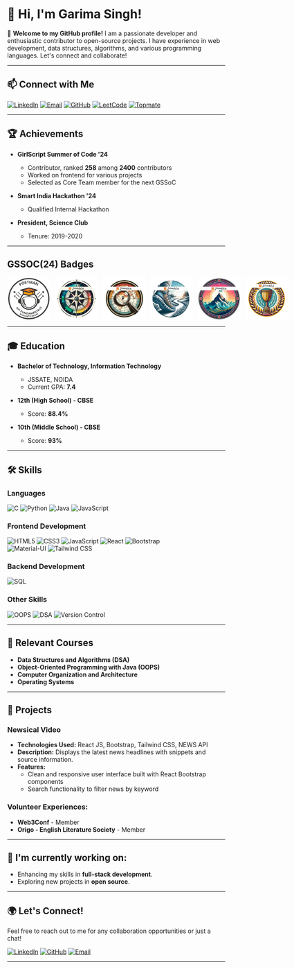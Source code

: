 # 👋 Hi, I'm Garima Singh!

🌟 **Welcome to my GitHub profile!** I am a passionate developer and enthusiastic contributor to open-source projects. I have experience in web development, data structures, algorithms, and various programming languages. Let's connect and collaborate!

---

## 📫 Connect with Me

[![LinkedIn](https://img.shields.io/badge/LinkedIn-0A66C2?style=for-the-badge&logo=linkedin&logoColor=white)](https://www.linkedin.com/in/garima-singh)
[![Email](https://img.shields.io/badge/Email-D14836?style=for-the-badge&logo=gmail&logoColor=white)](mailto:garimasingh11203@gmail.com)
[![GitHub](https://img.shields.io/badge/GitHub-333?style=for-the-badge&logo=github&logoColor=white)](https://github.com/GarimaSingh0109)
[![LeetCode](https://img.shields.io/badge/LeetCode-FFA116?style=for-the-badge&logo=leetcode&logoColor=black)](https://leetcode.com/GarimaSingh)
[![Topmate](https://img.shields.io/badge/Topmate-0077B5?style=for-the-badge&logo=topmate&logoColor=white)](https://topmate.io/Garima_Singh8)

---

## 🏆 Achievements

- **GirlScript Summer of Code '24**  
  - Contributor, ranked **258** among **2400** contributors  
  - Worked on frontend for various projects  
  - Selected as Core Team member for the next GSSoC  

- **Smart India Hackathon '24**  
  - Qualified Internal Hackathon
 
- **President, Science Club**  
  - Tenure: 2019-2020

---

<!--## 💼 Professional Experience

- **President, Science Club**  
  - Tenure: 2019-2020-->

  ## GSSOC(24) Badges 
<div style='display:flex; align-items:center; gap: 10px;' align='center'>
<img src="https://raw.githubusercontent.com/girlscript/gssoc-website-new/main/public/badges/postman.png" width="100px" height="100px" />
  <img src="https://github.com/girlscript/gssoc-website-new/blob/main/public/badges/1.png" width="100px" height="100px" />
  <img src="https://github.com/girlscript/gssoc-website-new/blob/main/public/badges/2.png" width="100px" height="100px" />
  <img src="https://github.com/girlscript/gssoc-website-new/blob/main/public/badges/3.png" width="100px" height="100px" />
  <img src="https://github.com/girlscript/gssoc-website-new/blob/main/public/badges/4.png" width="100px" height="100px" />
  <img src="https://github.com/girlscript/gssoc-website-new/blob/main/public/badges/5.png" width="100px" height="100px" />
</div>

---

## 🎓 Education

- **Bachelor of Technology, Information Technology**  
  - JSSATE, NOIDA  
  - Current GPA: **7.4**  

- **12th (High School) - CBSE**  
  - Score: **88.4%**  

- **10th (Middle School) - CBSE**  
  - Score: **93%**

---

## 🛠️ Skills

### **Languages**  
![C](https://img.shields.io/badge/C-%2300599C.svg?style=for-the-badge&logo=c&logoColor=white)
![Python](https://img.shields.io/badge/Python-%233776AB.svg?style=for-the-badge&logo=python&logoColor=white)
![Java](https://img.shields.io/badge/Java-%23ED8B00.svg?style=for-the-badge&logo=java&logoColor=white)
![JavaScript](https://img.shields.io/badge/JavaScript-%23F7DF1E.svg?style=for-the-badge&logo=javascript&logoColor=black)

### **Frontend Development**  
![HTML5](https://img.shields.io/badge/HTML5-%23E34F26.svg?style=for-the-badge&logo=html5&logoColor=white) 
![CSS3](https://img.shields.io/badge/CSS3-%231572B6.svg?style=for-the-badge&logo=css3&logoColor=white) 
![JavaScript](https://img.shields.io/badge/JavaScript-%23F7DF1E.svg?style=for-the-badge&logo=javascript&logoColor=black) 
![React](https://img.shields.io/badge/React-%2361DAFB.svg?style=for-the-badge&logo=react&logoColor=black)
![Bootstrap](https://img.shields.io/badge/Bootstrap-%23563D7C.svg?style=for-the-badge&logo=bootstrap&logoColor=white)  
![Material-UI](https://img.shields.io/badge/Material--UI-%230081CB.svg?style=for-the-badge&logo=material-ui&logoColor=white) 
![Tailwind CSS](https://img.shields.io/badge/Tailwind%20CSS-%2338B2AC.svg?style=for-the-badge&logo=tailwind-css&logoColor=white)

### **Backend Development**  
![SQL](https://img.shields.io/badge/SQL-%234479A1.svg?style=for-the-badge&logo=MySQL&logoColor=white)

### **Other Skills**  
![OOPS](https://img.shields.io/badge/OOPS-Concepts-brightgreen?style=for-the-badge)
![DSA](https://img.shields.io/badge/Data%20Structures%20&%20Algorithms-blue?style=for-the-badge)
![Version Control](https://img.shields.io/badge/Git-%23F05032.svg?style=for-the-badge&logo=git&logoColor=white)

---

## 📜 Relevant Courses

- **Data Structures and Algorithms (DSA)**
- **Object-Oriented Programming with Java (OOPS)**
- **Computer Organization and Architecture**
- **Operating Systems**

---

## 🌟 Projects

### **Newsical Video**  
- **Technologies Used:** React JS, Bootstrap, Tailwind CSS, NEWS API  
- **Description:** Displays the latest news headlines with snippets and source information.  
- **Features:**  
  - Clean and responsive user interface built with React Bootstrap components  
  - Search functionality to filter news by keyword  

### **Volunteer Experiences:**
- **Web3Conf** - Member  
- **Origo - English Literature Society** - Member  

---

## 🌱 I'm currently working on:

- Enhancing my skills in **full-stack development**.
- Exploring new projects in **open source**.

---

<!--### 🖥️ Tech Stack

![GitHub stats](https://github-readme-stats.vercel.app/api?username=GarimaSingh0109&show_icons=true&theme=radical)  
![Top Langs](https://github-readme-stats.vercel.app/api/top-langs/?username=GarimaSingh0109&layout=compact&theme=radical)

--->

## 🌍 Let's Connect!

Feel free to reach out to me for any collaboration opportunities or just a chat!

[![LinkedIn](https://img.shields.io/badge/-LinkedIn-blue?style=flat-square&logo=LinkedIn&logoColor=white)](https://www.linkedin.com/in/garima-singh) 
[![GitHub](https://img.shields.io/badge/-GitHub-333?style=flat-square&logo=github&logoColor=white)](https://github.com/GarimaSingh0109) 
[![Email](https://img.shields.io/badge/Email-D14836?style=flat-square&logo=gmail&logoColor=white)](mailto:garimasingh11203@gmail.com)

---


